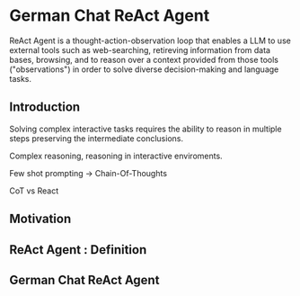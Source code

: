 # German Chat ReAct Agent

ReAct Agent is a thought-action-observation loop that enables a LLM to use external tools such as web-searching, retireving information from data bases, browsing, and to reason over a context provided from those tools ("observations") in order to solve diverse decision-making and language tasks.

## Introduction

Solving complex interactive tasks requires the ability to reason in multiple steps preserving the intermediate conclusions. 

Complex reasoning, reasoning in interactive enviroments. 

Few shot prompting -> Chain-Of-Thoughts

CoT vs React

## Motivation

## ReAct Agent : Definition

## German Chat ReAct Agent 